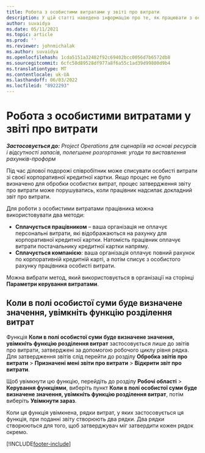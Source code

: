 ```yaml
---
title: Робота з особистими витратами у звіті про витрати
description: У цій статті наведено інформацію про те, як працювати з особистими витратами, понесеними працівниками під час подорожі для ділових цілей.
author: suvaidya
ms.date: 05/11/2021
ms.topic: article
ms.prod: ''
ms.reviewer: johnmichalak
ms.author: suvaidya
ms.openlocfilehash: 1cda5151a32482f92c69402bcc0056d7b6572db8
ms.sourcegitcommit: 6cfc50d89528df977a8f6a55c1ad39d99800d9b4
ms.translationtype: MT
ms.contentlocale: uk-UA
ms.lasthandoff: 06/03/2022
ms.locfileid: "8922293"
---
```

# <a name="work-with-personal-expenses-on-an-expense-report"></a>Робота з особистими витратами у звіті про витрати

_**Застосовується до:** Project Operations для сценаріїв на основі ресурсів і відсутності запасів, полегшене розгортання: угоди та виставлення рахунків-проформ_

Під час ділової подорожі співробітник може списувати особисті витрати зі своєї корпоративної кредитної картки. Якщо процес не було визначено для обробки особистих витрат, процес затвердження звіту про витрати може порушуватись, коли працівник надсилає докладний звіт про витрати.

Для роботи з особистими витратами працівника можна використовувати два методи:

  - **Сплачується працівником** – ваша організація не оплачує персональні витрати, які відображаються на рахунку для корпоративної кредитної картки. Натомість працівник оплачує витрати постачальнику кредитної картки напряму. 
  - **Сплачується компанією**: ваша організація оплачує повний рахунок по корпоративній кредитній карті, а потім списує з особистого рахунку працівника особисті витрати.

Можна вибрати метод, який використовується в організації на сторінці **Параметри керування витратами**.


## <a name="enable-split-expense-function-when-personal-amount-field-has-value-defined"></a>Коли в полі особистої суми буде визначене значення, увімкніть функцію розділення витрат

Функція **Коли в полі особистої суми буде визначене значення, увімкніть функцію розділення витрат** застосовується лише до звітів про витрати, затверджені за допомогою робочого циклу рівня рядка. Для затвердження звітів слід перейти до розділу **Обробка звітів про витрати** > **Призначені мені звіти про витрати** > **Відкрити звіт про витрати**. 

Щоб увімкнути цю функцію, перейдіть до розділу **Робочі області** > **Керування функціями**, виберіть пункт **Коли в полі особистої суми буде визначене значення, увімкніть функцію розділення витрат**, потім виберіть **Увімкнути зараз**. 

Коли ця функція увімкнена, рядки витрат, у яких застосовується ця функція, при поданні звіту створюють два рядки. Два рядки створюються для того, щоб затверджувач міг затвердити кожен рядок окремо.


[!INCLUDE[footer-include](../includes/footer-banner.md)]
